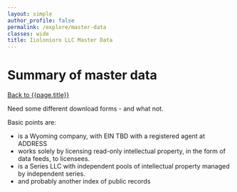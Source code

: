 ```yaml
---
layout: simple
author_profile: false
permalink: /explore/master-data
classes: wide
title: Iiolonioro LLC Master Data
---
```

<script src="/static/scripts/master-data.js"></script>

# Summary of master data

<a href="">Back to {{page.title}}</a>


Need some different download forms - and what not.

Basic points are:
  * is a Wyoming company, with EIN TBD with a registered agent at ADDRESS
  * works solely by licensing read-only intellectual
  property, in the form of data feeds, to licensees.
  * is a Series LLC with independent pools of intellectual
  property managed by independent series.
  * and probably another index of public records
